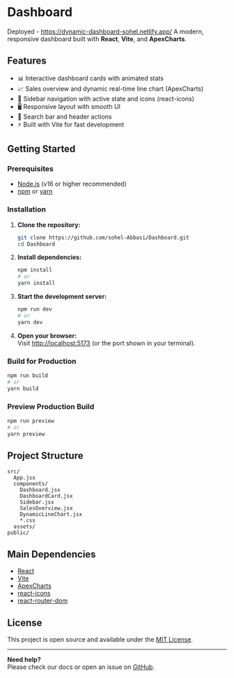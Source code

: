 # Dashboard
Deployed - https://dynamic-dashboard-sohel.netlify.app/
A modern, responsive dashboard built with **React**, **Vite**, and **ApexCharts**.

## Features

- 📊 Interactive dashboard cards with animated stats
- 📈 Sales overview and dynamic real-time line chart (ApexCharts)
- 🧭 Sidebar navigation with active state and icons (react-icons)
- 🖥️ Responsive layout with smooth UI
- 🔎 Search bar and header actions
- ⚡ Built with Vite for fast development

## Getting Started

### Prerequisites

- [Node.js](https://nodejs.org/) (v16 or higher recommended)
- [npm](https://www.npmjs.com/) or [yarn](https://yarnpkg.com/)

### Installation

1. **Clone the repository:**
   ```bash
   git clone https://github.com/sohel-Abbasi/Dashboard.git
   cd Dashboard
   ```

2. **Install dependencies:**
   ```bash
   npm install
   # or
   yarn install
   ```

3. **Start the development server:**
   ```bash
   npm run dev
   # or
   yarn dev
   ```

4. **Open your browser:**  
   Visit [http://localhost:5173](http://localhost:5173) (or the port shown in your terminal).

### Build for Production

```bash
npm run build
# or
yarn build
```

### Preview Production Build

```bash
npm run preview
# or
yarn preview
```

## Project Structure

```
src/
  App.jsx
  components/
    Dashboard.jsx
    DashboardCard.jsx
    Sidebar.jsx
    SalesOverview.jsx
    DynamicLineChart.jsx
    *.css
  assets/
public/
```

## Main Dependencies

- [React](https://react.dev/)
- [Vite](https://vitejs.dev/)
- [ApexCharts](https://apexcharts.com/)
- [react-icons](https://react-icons.github.io/react-icons/)
- [react-router-dom](https://reactrouter.com/)

## License

This project is open source and available under the [MIT License](LICENSE).

---

**Need help?**  
Please check our docs or open an issue on [GitHub](https://github.com/sohel-Abbasi/Dashboard/issues).
